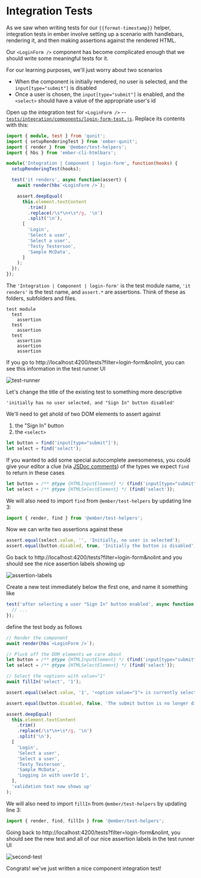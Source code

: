 # Integration Tests

As we saw when writing tests for our `{{format-timestamp}}` helper, integration tests in ember involve setting up a scenario with handlebars, rendering it, and then making assertions against the rendered HTML.

Our `<LoginForm />` component has become complicated enough that we should write some meaningful tests for it.

For our learning purposes, we'll just worry about two scenarios

- When the component is initially rendered, no user is selected, and the `input[type="submit"]` is disabled
- Once a user is chosen, the `input[type="submit"]` is enabled, and the `<select>` should have a value of the appropriate user's id

Open up the integration test for `<LoginForm />` -- [`tests/integration/components/login-form-test.js`](../tests/integration/components/login-form-test.js). Replace its contents with this:

```ts
import { module, test } from 'qunit';
import { setupRenderingTest } from 'ember-qunit';
import { render } from '@ember/test-helpers';
import { hbs } from 'ember-cli-htmlbars';

module('Integration | Component | login-form', function(hooks) {
  setupRenderingTest(hooks);

  test('it renders', async function(assert) {
    await render(hbs`<LoginForm />`);

    assert.deepEqual(
      this.element.textContent
        .trim()
        .replace(/\s*\n+\s*/g, '\n')
        .split('\n'),
      [
        'Login',
        'Select a user',
        'Select a user',
        'Testy Testerson',
        'Sample McData',
      ]
    );
  });
});

```

The `'Integration | Component | login-form'` is the test module name, `'it renders'` is the test name, and `assert.*` are assertions. Think of these as folders, subfolders and files.

```
test module
  test
    assertion
  test
    assertion
  test
    assertion
    assertion
    assertion
```

If you go to http://localhost:4200/tests?filter=login-form&nolint, you can see this information in the test runner UI

![test-runner](./img/09-integration-tests/test-runner.png)

Let's change the title of the existing test to something more descriptive

```
'initially has no user selected, and "Sign In" button disabled'
```

We'll need to get ahold of two DOM elements to assert against

1. the "Sign In" button
2. the `<select>`

```js
let button = find('input[type="submit"]');
let select = find('select');
```

If you wanted to add some special autocomplete awesomeness, you could give your editor a clue (via [JSDoc comments](http://usejsdoc.org/tags-type.html)) of the types we expect `find` to return in these cases

```js
let button = /** @type {HTMLInputElement} */ (find('input[type="submit"]'));
let select = /** @type {HTMLSelectElement} */ (find('select'));
```

We will also need to import `find` from `@ember/test-helpers` by updating line 3: 

```js
import { render, find } from '@ember/test-helpers';
```

Now we can write two assertions against these

```js
assert.equal(select.value, '', 'Initially, no user is selected');
assert.equal(button.disabled, true, 'Initially the button is disabled');
```

Go back to http://localhost:4200/tests?filter=login-form&nolint and you should see the nice assertion labels showing up

![assertion-labels](./img/09-integration-tests/assertion-labels.png)

Create a new test immediately below the first one, and name it something like

```ts
test('after selecting a user "Sign In" button enabled', async function(assert) {
  // ...
});
```

define the test body as follows

```ts
// Render the component
await render(hbs`<LoginForm />`);

// Pluck off the DOM elements we care about
let button = /** @type {HTMLInputElement} */ (find('input[type="submit"]'));
let select = /** @type {HTMLSelectElement} */ (find('select'));

// Select the <option> with value="1"
await fillIn('select', '1');

assert.equal(select.value, '1', '<option value="1"> is currently selected');

assert.equal(button.disabled, false, 'The submit button is no longer disabled');

assert.deepEqual(
  this.element.textContent
    .trim()
    .replace(/\s*\n+\s*/g, '\n')
    .split('\n'),
  [
    'Login',
    'Select a user',
    'Select a user',
    'Testy Testerson',
    'Sample McData',
    'Logging in with userId 1',
  ],
  'validation text now shows up'
);
```

We will also need to import `fillIn` from `@ember/test-helpers` by updating line 3: 

```js
import { render, find, fillIn } from '@ember/test-helpers';
```

Going back to http://localhost:4200/tests?filter=login-form&nolint, you should see the new test and all of our nice assertion labels in the test runner UI

![second-test](./img/09-integration-tests/another-test.png)

Congrats! we've just written a nice component integration test!
